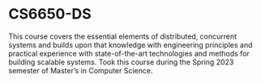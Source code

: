 # CS6650-DS
This course covers the essential elements of distributed, concurrent systems and builds upon that knowledge with engineering principles and practical experience with state-of-the-art technologies and methods for building scalable systems. Took this course during the Spring 2023 semester of Master’s in Computer Science.
